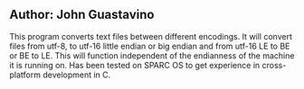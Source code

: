 Author: John Guastavino
------------------------

This program converts text files between different encodings.
It will convert files from utf-8, to utf-16 little endian 
or big endian and from utf-16 LE to BE or BE to LE. This will
function independent of the endianness of the machine it is
running on. Has been tested on SPARC OS to get experience in
cross-platform development in C.